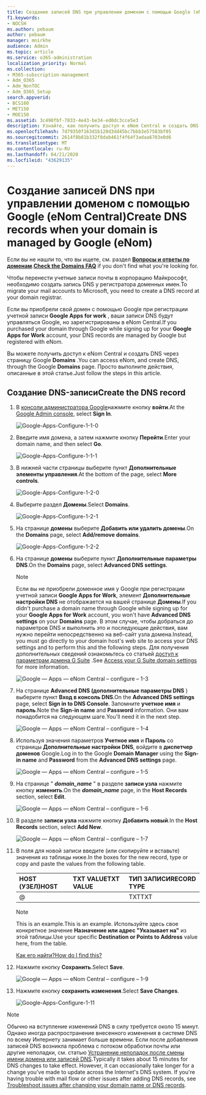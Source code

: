 ```yaml
---
title: Создание записей DNS при управлении доменом с помощью Google (eNom Central)
f1.keywords:
- NOCSH
ms.author: pebaum
author: pebaum
manager: mnirkhe
audience: Admin
ms.topic: article
ms.service: o365-administration
localization_priority: Normal
ms.collection:
- M365-subscription-management
- Adm_O365
- Adm_NonTOC
- Adm_O365_Setup
search.appverid:
- BCS160
- MET150
- MOE150
ms.assetid: 3c490fbf-7833-4e43-be34-ed0dc3cce5e3
description: Узнайте, как получить доступ к eNom Central и создать DNS через страницу Google Domains.
ms.openlocfilehash: 7d79350f163d1b120d3dd45bc7bbb3e57583bf05
ms.sourcegitcommit: 2614f8b81b332f8dab461f4f64f3adaa6703e0d6
ms.translationtype: MT
ms.contentlocale: ru-RU
ms.lasthandoff: 04/21/2020
ms.locfileid: "43629135"
---
```

# <a name="create-dns-records-when-your-domain-is-managed-by-google-enom"></a><span data-ttu-id="075dd-103">Создание записей DNS при управлении доменом с помощью Google (eNom Central)</span><span class="sxs-lookup"><span data-stu-id="075dd-103">Create DNS records when your domain is managed by Google (eNom)</span></span>

 <span data-ttu-id="075dd-104">Если вы не нашли то, что вы ищете, см. раздел **[Вопросы и ответы по доменам](../setup/domains-faq.md)**.</span><span class="sxs-lookup"><span data-stu-id="075dd-104">**[Check the Domains FAQ](../setup/domains-faq.md)** if you don't find what you're looking for.</span></span> 
  
<span data-ttu-id="075dd-105">Чтобы перенести учетные записи почты в корпорацию Майкрософт, необходимо создать запись DNS у регистратора доменных имен.</span><span class="sxs-lookup"><span data-stu-id="075dd-105">To migrate your mail accounts to Microsoft, you need to create a DNS record at your domain registrar.</span></span>
  
<span data-ttu-id="075dd-106">Если вы приобрели свой домен с помощью Google при регистрации учетной записи **Google Apps for work** , ваши записи DNS будут управляться Google, но зарегистрированы в eNom Central.</span><span class="sxs-lookup"><span data-stu-id="075dd-106">If you purchased your domain through Google while signing up for your **Google Apps for Work** account, your DNS records are managed by Google but registered with eNom.</span></span> 
  
<span data-ttu-id="075dd-107">Вы можете получить доступ к eNom Central и создать DNS через страницу Google **Domains** .</span><span class="sxs-lookup"><span data-stu-id="075dd-107">You can access eNom, and create DNS, through the Google **Domains** page.</span></span> <span data-ttu-id="075dd-108">Просто выполните действия, описанные в этой статье.</span><span class="sxs-lookup"><span data-stu-id="075dd-108">Just follow the steps in this article.</span></span> 
  
## <a name="create-the-dns-record"></a><span data-ttu-id="075dd-109">Создание DNS-записи</span><span class="sxs-lookup"><span data-stu-id="075dd-109">Create the DNS record</span></span>

1. <span data-ttu-id="075dd-110">В [консоли администратора Google](https://www.google.com/work/apps/business)нажмите кнопку **войти**.</span><span class="sxs-lookup"><span data-stu-id="075dd-110">At the [Google Admin console](https://www.google.com/work/apps/business), select **Sign In**.</span></span>
    
    ![Google-Apps-Configure-1-1-0](../../media/37a6e9f6-319e-4c02-aa18-d8d06df7953d.png)
  
2. <span data-ttu-id="075dd-112">Введите имя домена, а затем нажмите кнопку **Перейти**.</span><span class="sxs-lookup"><span data-stu-id="075dd-112">Enter your domain name, and then select **Go**.</span></span>
    
    ![Google-Apps-Configure-1-1-1](../../media/2caf8dcb-4d40-4cfa-bc40-d634e454e699.png)
  
3. <span data-ttu-id="075dd-114">В нижней части страницы выберите пункт **Дополнительные элементы управления**.</span><span class="sxs-lookup"><span data-stu-id="075dd-114">At the bottom of the page, select **More controls**.</span></span>
    
    ![Google-Apps-Configure-1-2-0](../../media/1518ff78-035b-423e-85a3-c16d7faa0968.png)
  
4. <span data-ttu-id="075dd-116">Выберите раздел **Домены**.</span><span class="sxs-lookup"><span data-stu-id="075dd-116">Select **Domains**.</span></span>
    
    ![Google-Apps-Configure-1-2-1](../../media/c2972c06-9bca-43bd-9876-2cee63043bf1.png)
  
5. <span data-ttu-id="075dd-118">На странице **домены** выберите **Добавить или удалить домены**.</span><span class="sxs-lookup"><span data-stu-id="075dd-118">On the **Domains** page, select **Add/remove domains**.</span></span>
    
    ![Google-Apps-Configure-1-2-2](../../media/07b8068f-9a05-40aa-a041-fc495c729a18.png)
  
6. <span data-ttu-id="075dd-120">На странице **домены** выберите пункт **Дополнительные параметры DNS**.</span><span class="sxs-lookup"><span data-stu-id="075dd-120">On the **Domains** page, select **Advanced DNS settings**.</span></span>
    
    > [!NOTE]
    > <span data-ttu-id="075dd-121">Если вы не приобрели доменное имя у Google при регистрации учетной записи **Google Apps for Work**, элемент **Дополнительные настройки DNS** не отображается на вашей странице **Домены**.</span><span class="sxs-lookup"><span data-stu-id="075dd-121">If you didn't purchase a domain name through Google while signing up for your **Google Apps for Work** account, you won't have **Advanced DNS settings** on your **Domains** page.</span></span> <span data-ttu-id="075dd-122">В этом случае, чтобы добраться до параметров DNS и выполнить это и последующие действия, вам нужно перейти непосредственно на веб-сайт узла домена.</span><span class="sxs-lookup"><span data-stu-id="075dd-122">Instead, you must go directly to your domain host's web site to access your DNS settings and to perform this and the following steps.</span></span> <span data-ttu-id="075dd-123">Для получения дополнительных сведений ознакомьтесь со статьей [доступ к параметрам домена G Suite](https://support.google.com/a/answer/54693?hl=en) .</span><span class="sxs-lookup"><span data-stu-id="075dd-123">See [Access your G Suite domain settings](https://support.google.com/a/answer/54693?hl=en) for more information.</span></span> 
  
    ![Google — Apps — eNom Central – configure – 1-3](../../media/b244b29c-e479-40be-b380-4ffa0f74b421.png)
  
7. <span data-ttu-id="075dd-125">На странице **Advanced DNS (дополнительные параметры DNS** ) выберите пункт **Вход в консоль DNS**.</span><span class="sxs-lookup"><span data-stu-id="075dd-125">On the **Advanced DNS settings** page, select **Sign in to DNS Console**.</span></span> <span data-ttu-id="075dd-126">Запомните **учетное имя** и **пароль**.</span><span class="sxs-lookup"><span data-stu-id="075dd-126">Note the **Sign-in name** and **Password** information.</span></span> <span data-ttu-id="075dd-127">Они вам понадобится на следующем шаге.</span><span class="sxs-lookup"><span data-stu-id="075dd-127">You'll need it in the next step.</span></span> 
    
    ![Google — Apps — eNom Central – configure – 1-4](../../media/056a2767-462f-4847-acee-d01e3f773add.png)
  
8. <span data-ttu-id="075dd-129">Используя значения параметров **Учетное имя** и **Пароль** со страницы **Дополнительные настройки DNS**, войдите в **диспетчер доменов** Google.</span><span class="sxs-lookup"><span data-stu-id="075dd-129">Log in to the Google **Domain Manager** using the **Sign-in name** and **Password** from the **Advanced DNS settings** page.</span></span> 
    
    ![Google — Apps — eNom Central – configure – 1-5](../../media/08b74652-8cdb-4560-a5fd-0899f86deee8.png)
  
9. <span data-ttu-id="075dd-131">На странице " ***domain_name*** " в разделе **записи узла** нажмите кнопку **изменить**.</span><span class="sxs-lookup"><span data-stu-id="075dd-131">On the ***domain_name*** page, in the **Host Records** section, select **Edit**.</span></span>
    
    ![Google — Apps — eNom Central – configure – 1-6](../../media/d54fec18-b9d1-4796-8397-0393c964eade.png)
  
10. <span data-ttu-id="075dd-133">В разделе **записи узла** нажмите кнопку **Добавить новый**.</span><span class="sxs-lookup"><span data-stu-id="075dd-133">In the **Host Records** section, select **Add New**.</span></span>
    
    ![Google — Apps — eNom Central – configure – 1-7](../../media/3562806a-4328-4e60-a717-0566841204cf.png)
  
11. <span data-ttu-id="075dd-135">В поля для новой записи введите (или скопируйте и вставьте) значения из таблицы ниже.</span><span class="sxs-lookup"><span data-stu-id="075dd-135">In the boxes for the new record, type or copy and paste the values from the following table.</span></span>
    
    |<span data-ttu-id="075dd-136">**HOST (УЗЕЛ)**</span><span class="sxs-lookup"><span data-stu-id="075dd-136">**HOST**</span></span>|<span data-ttu-id="075dd-137">**TXT VALUE**</span><span class="sxs-lookup"><span data-stu-id="075dd-137">**TXT VALUE**</span></span>|<span data-ttu-id="075dd-138">**ТИП ЗАПИСИ**</span><span class="sxs-lookup"><span data-stu-id="075dd-138">**RECORD TYPE**</span></span>|
    |:-----|:-----|:-----|
    |@  <br/> ||<span data-ttu-id="075dd-139">TXT</span><span class="sxs-lookup"><span data-stu-id="075dd-139">TXT</span></span>  <br/> |

    > [!NOTE]
    > <span data-ttu-id="075dd-140">This is an example.</span><span class="sxs-lookup"><span data-stu-id="075dd-140">This is an example.</span></span> <span data-ttu-id="075dd-141">Используйте здесь свое конкретное значение **Назначение или адрес "Указывает на"** из этой таблицы.</span><span class="sxs-lookup"><span data-stu-id="075dd-141">Use your specific **Destination or Points to Address** value here, from the table.</span></span> 
  
    [<span data-ttu-id="075dd-142">Как его найти?</span><span class="sxs-lookup"><span data-stu-id="075dd-142">How do I find this?</span></span>](../get-help-with-domains/information-for-dns-records.md)
  
12. <span data-ttu-id="075dd-143">Нажмите кнопку **Сохранить**.</span><span class="sxs-lookup"><span data-stu-id="075dd-143">Select **Save**.</span></span>
    
    ![Google — Apps — eNom Central – configure – 1-9](../../media/7a6f7b45-8f79-487b-afe4-05949c2c04e8.png)
  
13. <span data-ttu-id="075dd-145">Нажмите кнопку **сохранить изменения**.</span><span class="sxs-lookup"><span data-stu-id="075dd-145">Select **Save Changes**.</span></span>
    
    ![Google-Apps-Configure-1-11](../../media/7f321236-33fb-4a7d-9d03-26605e9e558c.png)
  
> [!NOTE]
>  <span data-ttu-id="075dd-p105">Обычно на вступление изменений DNS в силу требуется около 15 минут. Однако иногда распространение внесенного изменения в системе DNS по всему Интернету занимает больше времени. Если после добавления записей DNS возникла проблема с потоком обработки почты или другие неполадки, см. статью [Устранение неполадок после смены имени домена или записей DNS](../get-help-with-domains/find-and-fix-issues.md).</span><span class="sxs-lookup"><span data-stu-id="075dd-p105">Typically it takes about 15 minutes for DNS changes to take effect. However, it can occasionally take longer for a change you've made to update across the Internet's DNS system. If you're having trouble with mail flow or other issues after adding DNS records, see [Troubleshoot issues after changing your domain name or DNS records](../get-help-with-domains/find-and-fix-issues.md).</span></span> 
  
